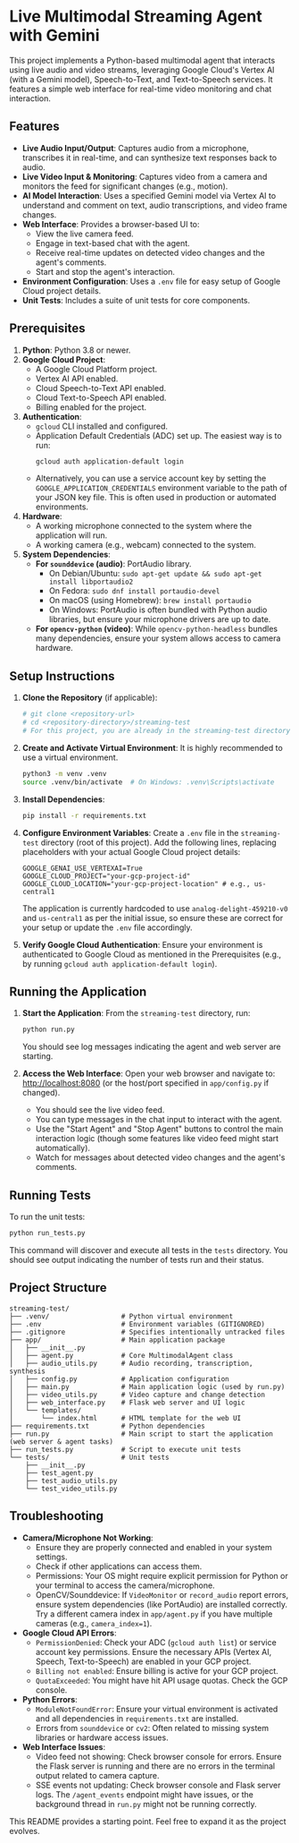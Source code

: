 # Live Multimodal Streaming Agent with Gemini

This project implements a Python-based multimodal agent that interacts using live audio and video streams, leveraging Google Cloud's Vertex AI (with a Gemini model), Speech-to-Text, and Text-to-Speech services. It features a simple web interface for real-time video monitoring and chat interaction.

## Features

*   **Live Audio Input/Output**: Captures audio from a microphone, transcribes it in real-time, and can synthesize text responses back to audio.
*   **Live Video Input & Monitoring**: Captures video from a camera and monitors the feed for significant changes (e.g., motion).
*   **AI Model Interaction**: Uses a specified Gemini model via Vertex AI to understand and comment on text, audio transcriptions, and video frame changes.
*   **Web Interface**: Provides a browser-based UI to:
    *   View the live camera feed.
    *   Engage in text-based chat with the agent.
    *   Receive real-time updates on detected video changes and the agent's comments.
    *   Start and stop the agent's interaction.
*   **Environment Configuration**: Uses a `.env` file for easy setup of Google Cloud project details.
*   **Unit Tests**: Includes a suite of unit tests for core components.

## Prerequisites

1.  **Python**: Python 3.8 or newer.
2.  **Google Cloud Project**:
    *   A Google Cloud Platform project.
    *   Vertex AI API enabled.
    *   Cloud Speech-to-Text API enabled.
    *   Cloud Text-to-Speech API enabled.
    *   Billing enabled for the project.
3.  **Authentication**:
    *   `gcloud` CLI installed and configured.
    *   Application Default Credentials (ADC) set up. The easiest way is to run:
        ```bash
        gcloud auth application-default login
        ```
    *   Alternatively, you can use a service account key by setting the `GOOGLE_APPLICATION_CREDENTIALS` environment variable to the path of your JSON key file. This is often used in production or automated environments.
4.  **Hardware**:
    *   A working microphone connected to the system where the application will run.
    *   A working camera (e.g., webcam) connected to the system.
5.  **System Dependencies**:
    *   **For `sounddevice` (audio)**: PortAudio library.
        *   On Debian/Ubuntu: `sudo apt-get update && sudo apt-get install libportaudio2`
        *   On Fedora: `sudo dnf install portaudio-devel`
        *   On macOS (using Homebrew): `brew install portaudio`
        *   On Windows: PortAudio is often bundled with Python audio libraries, but ensure your microphone drivers are up to date.
    *   **For `opencv-python` (video)**: While `opencv-python-headless` bundles many dependencies, ensure your system allows access to camera hardware.

## Setup Instructions

1.  **Clone the Repository** (if applicable):
    ```bash
    # git clone <repository-url>
    # cd <repository-directory>/streaming-test
    # For this project, you are already in the streaming-test directory.
    ```

2.  **Create and Activate Virtual Environment**:
    It is highly recommended to use a virtual environment.
    ```bash
    python3 -m venv .venv
    source .venv/bin/activate  # On Windows: .venv\Scripts\activate
    ```

3.  **Install Dependencies**:
    ```bash
    pip install -r requirements.txt
    ```

4.  **Configure Environment Variables**:
    Create a `.env` file in the `streaming-test` directory (root of this project). Add the following lines, replacing placeholders with your actual Google Cloud project details:
    ```env
    GOOGLE_GENAI_USE_VERTEXAI=True
    GOOGLE_CLOUD_PROJECT="your-gcp-project-id"
    GOOGLE_CLOUD_LOCATION="your-gcp-project-location" # e.g., us-central1
    ```
    The application is currently hardcoded to use `analog-delight-459210-v0` and `us-central1` as per the initial issue, so ensure these are correct for your setup or update the `.env` file accordingly.

5.  **Verify Google Cloud Authentication**:
    Ensure your environment is authenticated to Google Cloud as mentioned in the Prerequisites (e.g., by running `gcloud auth application-default login`).

## Running the Application

1.  **Start the Application**:
    From the `streaming-test` directory, run:
    ```bash
    python run.py
    ```
    You should see log messages indicating the agent and web server are starting.

2.  **Access the Web Interface**:
    Open your web browser and navigate to:
    [http://localhost:8080](http://localhost:8080) (or the host/port specified in `app/config.py` if changed).

    *   You should see the live video feed.
    *   You can type messages in the chat input to interact with the agent.
    *   Use the "Start Agent" and "Stop Agent" buttons to control the main interaction logic (though some features like video feed might start automatically).
    *   Watch for messages about detected video changes and the agent's comments.

## Running Tests

To run the unit tests:
```bash
python run_tests.py
```
This command will discover and execute all tests in the `tests` directory. You should see output indicating the number of tests run and their status.

## Project Structure

```
streaming-test/
├── .venv/                  # Python virtual environment
├── .env                    # Environment variables (GITIGNORED)
├── .gitignore              # Specifies intentionally untracked files
├── app/                    # Main application package
│   ├── __init__.py
│   ├── agent.py            # Core MultimodalAgent class
│   ├── audio_utils.py      # Audio recording, transcription, synthesis
│   ├── config.py           # Application configuration
│   ├── main.py             # Main application logic (used by run.py)
│   ├── video_utils.py      # Video capture and change detection
│   ├── web_interface.py    # Flask web server and UI logic
│   └── templates/
│       └── index.html      # HTML template for the web UI
├── requirements.txt        # Python dependencies
├── run.py                  # Main script to start the application (web server & agent tasks)
├── run_tests.py            # Script to execute unit tests
└── tests/                  # Unit tests
    ├── __init__.py
    ├── test_agent.py
    ├── test_audio_utils.py
    └── test_video_utils.py
```

## Troubleshooting

*   **Camera/Microphone Not Working**:
    *   Ensure they are properly connected and enabled in your system settings.
    *   Check if other applications can access them.
    *   Permissions: Your OS might require explicit permission for Python or your terminal to access the camera/microphone.
    *   OpenCV/Sounddevice: If `VideoMonitor` or `record_audio` report errors, ensure system dependencies (like PortAudio) are installed correctly. Try a different camera index in `app/agent.py` if you have multiple cameras (e.g., `camera_index=1`).
*   **Google Cloud API Errors**:
    *   `PermissionDenied`: Check your ADC (`gcloud auth list`) or service account key permissions. Ensure the necessary APIs (Vertex AI, Speech, Text-to-Speech) are enabled in your GCP project.
    *   `Billing not enabled`: Ensure billing is active for your GCP project.
    *   `QuotaExceeded`: You might have hit API usage quotas. Check the GCP console.
*   **Python Errors**:
    *   `ModuleNotFoundError`: Ensure your virtual environment is activated and all dependencies in `requirements.txt` are installed.
    *   Errors from `sounddevice` or `cv2`: Often related to missing system libraries or hardware access issues.
*   **Web Interface Issues**:
    *   Video feed not showing: Check browser console for errors. Ensure the Flask server is running and there are no errors in the terminal output related to camera capture.
    *   SSE events not updating: Check browser console and Flask server logs. The `/agent_events` endpoint might have issues, or the background thread in `run.py` might not be running correctly.

This README provides a starting point. Feel free to expand it as the project evolves.

